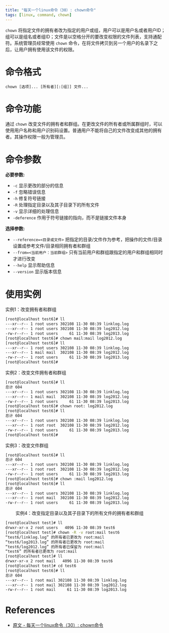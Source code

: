 ```yaml
---
title: "每天一个linux命令（30）: chown命令"
tags: [linux, command, chown]
---
```


`chown` 将指定文件的拥有者改为指定的用户或组，用户可以是用户名或者用户ID；组可以是组名或者组ID；文件是以空格分开的要改变权限的文件列表，支持通配符。系统管理员经常使用 `chown` 命令，在将文件拷贝到另一个用户的名录下之后，让用户拥有使用该文件的权限。 

# 命令格式
```
chown [选项]... [所有者][:[组]] 文件...
```
# 命令功能

通过 `chown` 改变文件的拥有者和群组。在更改文件的所有者或所属群组时，可以使用用户名称和用户识别码设置。普通用户不能将自己的文件改变成其他的拥有者。其操作权限一般为管理员。

# 命令参数

**必要参数:**

- `-c` 显示更改的部分的信息
- `-f` 忽略错误信息
- `-h` 修复符号链接
- `-R` 处理指定目录以及其子目录下的所有文件
- `-v` 显示详细的处理信息
- `-deference` 作用于符号链接的指向，而不是链接文件本身

**选择参数:**

- `--reference=<目录或文件>` 把指定的目录/文件作为参考，把操作的文件/目录设置成参考文件/目录相同拥有者和群组
- `--from=<当前用户：当前群组>` 只有当前用户和群组跟指定的用户和群组相同时才进行改变
- `--help` 显示帮助信息
- `--version` 显示版本信息

# 使用实例

实例1：改变拥有者和群组

```sh
[root@localhost test6]# ll
---xr--r-- 1 root users 302108 11-30 08:39 linklog.log
---xr--r-- 1 root users 302108 11-30 08:39 log2012.log
-rw-r--r-- 1 root users     61 11-30 08:39 log2013.log
[root@localhost test6]# chown mail:mail log2012.log 
[root@localhost test6]# ll
---xr--r-- 1 root users 302108 11-30 08:39 linklog.log
---xr--r-- 1 mail mail  302108 11-30 08:39 log2012.log
-rw-r--r-- 1 root users     61 11-30 08:39 log2013.log
[root@localhost test6]#
```

实例2：改变文件拥有者和群组

```sh
[root@localhost test6]# ll
总计 604
---xr--r-- 1 root users 302108 11-30 08:39 linklog.log
---xr--r-- 1 mail mail  302108 11-30 08:39 log2012.log
-rw-r--r-- 1 root users     61 11-30 08:39 log2013.log
[root@localhost test6]# chown root: log2012.log 
[root@localhost test6]# ll
总计 604
---xr--r-- 1 root users 302108 11-30 08:39 linklog.log
---xr--r-- 1 root root  302108 11-30 08:39 log2012.log
-rw-r--r-- 1 root users     61 11-30 08:39 log2013.log
[root@localhost test6]#
```

实例3：改变文件群组

```sh
[root@localhost test6]# ll
总计 604
---xr--r-- 1 root users 302108 11-30 08:39 linklog.log
---xr--r-- 1 root root  302108 11-30 08:39 log2012.log
-rw-r--r-- 1 root users     61 11-30 08:39 log2013.log
[root@localhost test6]# chown :mail log2012.log 
[root@localhost test6]# ll
总计 604
---xr--r-- 1 root users 302108 11-30 08:39 linklog.log
---xr--r-- 1 root mail  302108 11-30 08:39 log2012.log
-rw-r--r-- 1 root users     61 11-30 08:39 log2013.log
```
　　
实例4：改变指定目录以及其子目录下的所有文件的拥有者和群组 

```sh
[root@localhost test]# ll
drwxr-xr-x 2 root users   4096 11-30 08:39 test6
[root@localhost test]# chown -R -v root:mail test6
“test6/linklog.log” 的所有者已更改为 root:mail
“test6/log2013.log” 的所有者已更改为 root:mail
“test6/log2012.log” 的所有者已保留为 root:mail
“test6” 的所有者已更改为 root:mail
[root@localhost test]# ll
drwxr-xr-x 2 root mail   4096 11-30 08:39 test6
[root@localhost test]# cd test6
[root@localhost test6]# ll
总计 604
---xr--r-- 1 root mail 302108 11-30 08:39 linklog.log
---xr--r-- 1 root mail 302108 11-30 08:39 log2012.log
-rw-r--r-- 1 root mail     61 11-30 08:39 log2013.log
```

# References

- [原文 - 每天一个linux命令（30）: chown命令](https://www.cnblogs.com/peida/archive/2012/12/04/2800684.html)
